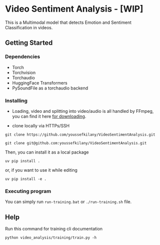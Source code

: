 # Video Sentiment Analysis - [WIP]

This is a Multimodal model that detects Emotion and Sentiment Classification in videos.

## Getting Started

### Dependencies

* Torch
* Torchvision
* Torchaudio
* HuggingFace Transformers
* PySoundFile as a torchaudio backend

### Installing

* Loading, video and splitting into video/audio is all handled by FFmpeg, you can find it here [for downloading](https://www.ffmpeg.org/download.html).

* clone locally via HTTPs/SSH

```cli
git clone https://github.com/youssefkilany/VideoSentimentAnalysis.git
```

```cli
git clone git@github.com:youssefkilany/VideoSentimentAnalysis.git
```

Then, you can install it as a local package

```cli
uv pip install .
```

or, if you want to use it while editing

```cli
uv pip install -e . 
```

### Executing program

You can simply run `run-training.bat` or `./run-training.sh` file.

## Help

Run this command for training cli documentation

```cli
python video_analysis/training/train.py -h
```
